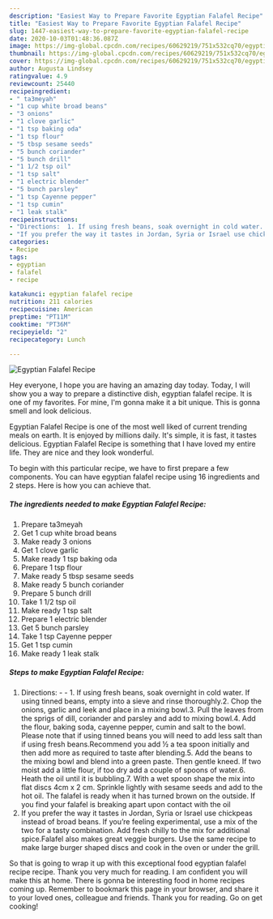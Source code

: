 ```yaml
---
description: "Easiest Way to Prepare Favorite Egyptian Falafel Recipe"
title: "Easiest Way to Prepare Favorite Egyptian Falafel Recipe"
slug: 1447-easiest-way-to-prepare-favorite-egyptian-falafel-recipe
date: 2020-10-03T01:48:36.087Z
image: https://img-global.cpcdn.com/recipes/60629219/751x532cq70/egyptian-falafel-recipe-recipe-main-photo.jpg
thumbnail: https://img-global.cpcdn.com/recipes/60629219/751x532cq70/egyptian-falafel-recipe-recipe-main-photo.jpg
cover: https://img-global.cpcdn.com/recipes/60629219/751x532cq70/egyptian-falafel-recipe-recipe-main-photo.jpg
author: Augusta Lindsey
ratingvalue: 4.9
reviewcount: 25440
recipeingredient:
- " ta3meyah"
- "1 cup white broad beans"
- "3 onions"
- "1 clove garlic"
- "1 tsp baking oda"
- "1 tsp flour"
- "5 tbsp sesame seeds"
- "5 bunch coriander"
- "5 bunch drill"
- "1 1/2 tsp oil"
- "1 tsp salt"
- "1 electric blender"
- "5 bunch parsley"
- "1 tsp Cayenne pepper"
- "1 tsp cumin"
- "1 leak stalk"
recipeinstructions:
- "Directions:  1. If using fresh beans, soak overnight in cold water. If using tinned beans, empty into a sieve and rinse thoroughly.2. Chop the onions, garlic and leek and place in a mixing bowl.3. Pull the leaves from the sprigs of dill, coriander and parsley and add to mixing bowl.4. Add the flour, baking soda, cayenne pepper, cumin and salt to the bowl. Please note that if using tinned beans you will need to add less salt than if using fresh beans.Recommend you add ½ a tea spoon initially and then add more as required to taste after blending.5. Add the beans to the mixing bowl and blend into a green paste. Then gentle kneed. If two moist add a little flour, if too dry add a couple of spoons of water.6. Heath the oil until it is bubbling.7. With a wet spoon shape the mix into flat discs 4cm x 2 cm. Sprinkle lightly with sesame seeds and add to the hot oil. The falafel is ready when it has turned brown on the outside. If you find your falafel is breaking apart upon contact with the oil"
- "If you prefer the way it tastes in Jordan, Syria or Israel use chickpeas instead of broad beans. If you’re feeling experimental, use a mix of the two for a tasty combination. Add fresh chilly to the mix for additional spice.Falafel also makes great veggie burgers. Use the same recipe to make large burger shaped discs and cook in the oven or under the grill."
categories:
- Recipe
tags:
- egyptian
- falafel
- recipe

katakunci: egyptian falafel recipe 
nutrition: 211 calories
recipecuisine: American
preptime: "PT11M"
cooktime: "PT36M"
recipeyield: "2"
recipecategory: Lunch

---
```



![Egyptian Falafel Recipe](https://img-global.cpcdn.com/recipes/60629219/751x532cq70/egyptian-falafel-recipe-recipe-main-photo.jpg)

Hey everyone, I hope you are having an amazing day today. Today, I will show you a way to prepare a distinctive dish, egyptian falafel recipe. It is one of my favorites. For mine, I'm gonna make it a bit unique. This is gonna smell and look delicious.

Egyptian Falafel Recipe is one of the most well liked of current trending meals on earth. It is enjoyed by millions daily. It's simple, it is fast, it tastes delicious. Egyptian Falafel Recipe is something that I have loved my entire life. They are nice and they look wonderful.




To begin with this particular recipe, we have to first prepare a few components. You can have egyptian falafel recipe using 16 ingredients and 2 steps. Here is how you can achieve that.

<!--inarticleads1-->

##### The ingredients needed to make Egyptian Falafel Recipe:

1. Prepare  ta3meyah
1. Get 1 cup white broad beans
1. Make ready 3 onions
1. Get 1 clove garlic
1. Make ready 1 tsp baking oda
1. Prepare 1 tsp flour
1. Make ready 5 tbsp sesame seeds
1. Make ready 5 bunch coriander
1. Prepare 5 bunch drill
1. Take 1 1/2 tsp oil
1. Make ready 1 tsp salt
1. Prepare 1 electric blender
1. Get 5 bunch parsley
1. Take 1 tsp Cayenne pepper
1. Get 1 tsp cumin
1. Make ready 1 leak stalk




<!--inarticleads2-->

##### Steps to make Egyptian Falafel Recipe:

1. Directions: -  - 1. If using fresh beans, soak overnight in cold water. If using tinned beans, empty into a sieve and rinse thoroughly.2. Chop the onions, garlic and leek and place in a mixing bowl.3. Pull the leaves from the sprigs of dill, coriander and parsley and add to mixing bowl.4. Add the flour, baking soda, cayenne pepper, cumin and salt to the bowl. Please note that if using tinned beans you will need to add less salt than if using fresh beans.Recommend you add ½ a tea spoon initially and then add more as required to taste after blending.5. Add the beans to the mixing bowl and blend into a green paste. Then gentle kneed. If two moist add a little flour, if too dry add a couple of spoons of water.6. Heath the oil until it is bubbling.7. With a wet spoon shape the mix into flat discs 4cm x 2 cm. Sprinkle lightly with sesame seeds and add to the hot oil. The falafel is ready when it has turned brown on the outside. If you find your falafel is breaking apart upon contact with the oil
1. If you prefer the way it tastes in Jordan, Syria or Israel use chickpeas instead of broad beans. If you’re feeling experimental, use a mix of the two for a tasty combination. Add fresh chilly to the mix for additional spice.Falafel also makes great veggie burgers. Use the same recipe to make large burger shaped discs and cook in the oven or under the grill.




So that is going to wrap it up with this exceptional food egyptian falafel recipe recipe. Thank you very much for reading. I am confident you will make this at home. There is gonna be interesting food in home recipes coming up. Remember to bookmark this page in your browser, and share it to your loved ones, colleague and friends. Thank you for reading. Go on get cooking!

